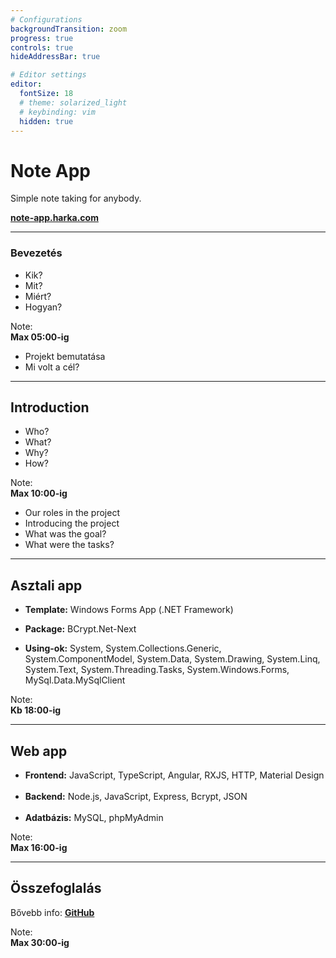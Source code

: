 ```yaml
---
# Configurations
backgroundTransition: zoom
progress: true
controls: true
hideAddressBar: true

# Editor settings
editor:
  fontSize: 18
  # theme: solarized_light
  # keybinding: vim
  hidden: true
---
```


<style>
.slide { color:#000000; background: #ffffff;}
.reveal a, .reveal a:visited, .reveal a:hover { color: #683cb4;}
.reveal .controls { color: #683cb4; }
.reveal .progress { color: #683cb4; }
</style>

# Note App

Simple note taking for anybody.

**[note-app.harka.com](https://note-app.harka.com)**

---

### Bevezetés

- Kik?
- Mit?
- Miért?
- Hogyan?

Note:  
**Max 05:00-ig**

- Projekt bemutatása
- Mi volt a cél?

---

## Introduction

- Who?
- What?
- Why?
- How?

Note:  
**Max 10:00-ig**

- Our roles in the project
- Introducing the project
- What was the goal?
- What were the tasks?

---

## Asztali app

- **Template:** Windows Forms App (.NET Framework)

- **Package:** BCrypt.Net-Next

- **Using-ok:** System, System.Collections.Generic, System.ComponentModel, System.Data, System.Drawing, System.Linq, System.Text, System.Threading.Tasks, System.Windows.Forms, MySql.Data.MySqlClient

Note:  
**Kb 18:00-ig**

---

## Web app

- **Frontend:** JavaScript, TypeScript, Angular, RXJS, HTTP, Material Design
  <br><br>
- **Backend:** Node.js, JavaScript, Express, Bcrypt, JSON
  <br><br>
- **Adatbázis:** MySQL, phpMyAdmin

Note:  
**Max 16:00-ig**

---

## Összefoglalás

Bővebb info:
**[GitHub](https://github.com/MrDanielHarka/note-app)**

Note:  
**Max 30:00-ig**